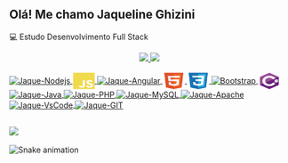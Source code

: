 ## Olá! Me chamo Jaqueline Ghizini

💻 Estudo Desenvolvimento Full Stack 
 

<div align="center">
  <a href="https://github.com/jaqueline-ghizini">
  <img height="150em" src="https://github-readme-stats.vercel.app/api?username=jaqueline-ghizini&hide=&show_icons=true&theme=radical&include_all_commits=true&count_private=true"/>
  <img height="150em" src="https://github-readme-stats.vercel.app/api/top-langs/?username=jaqueline-ghizini&layout=compact&langs_count=7&theme=radical"/>
</div>
<div style="display: inline_block"><br>
  <img align="center" title="NodeJs" alt="Jaque-Nodejs" height="30" width="40"  src="https://cdn.jsdelivr.net/gh/devicons/devicon/icons/nodejs/nodejs-original.svg" />
  <img align="center" title="Js" alt="Jaque-Js" height="30" width="40" src="https://raw.githubusercontent.com/devicons/devicon/master/icons/javascript/javascript-plain.svg">
  <img align="center" title="Angular" alt="Jaque-Angular" height="30" width="40" src="https://github.com/get-icon/geticon/raw/master/icons/angular-icon.svg">
  <img align="center" title="HTML" alt="Jaque-HTML" height="30" width="40" src="https://raw.githubusercontent.com/devicons/devicon/master/icons/html5/html5-original.svg">
  <img align="center" title="CSS" alt="Jaque-CSS" height="30" width="40" src="https://raw.githubusercontent.com/devicons/devicon/master/icons/css3/css3-original.svg">
  <img align="center" title="Bootstrap" alt="Bootstrap" height="30" width="40" src="https://cdn.jsdelivr.net/gh/devicons/devicon/icons/bootstrap/bootstrap-plain.svg" />
  <img align="center" title="Csharp" alt="Jaque-Csharp" height="30" width="40" src="https://raw.githubusercontent.com/devicons/devicon/master/icons/csharp/csharp-original.svg">
  <img align="center" title="Java" alt="Jaque-Java" height="30" width="40" src="https://github.com/get-icon/geticon/raw/master/icons/java.svg">
  <img align="center" title="PHP" alt="Jaque-PHP" height="30" width="40" src="https://cdn.jsdelivr.net/gh/devicons/devicon/icons/php/php-plain.svg" />
  <img align="center" title="MySQL" alt="Jaque-MySQL" height="30" width="40" src="https://github.com/get-icon/geticon/raw/master/icons/mysql.svg" />
  <img align="center" title="Apache" alt="Jaque-Apache" height="30" width="40" src="https://github.com/get-icon/geticon/raw/master/icons/apache.svg" />
  <img align="center" title="VsCode" alt="Jaque-VsCode" height="30" width="40" src="https://cdn.jsdelivr.net/gh/devicons/devicon/icons/vscode/vscode-original.svg" />
  <img align="center" title="GIT" alt="Jaque-GIT" height="30" width="40" src="https://github.com/get-icon/geticon/raw/master/icons/git-icon.svg" />
</a></div>

## 
 
<div> 
 <a href="https://br.linkedin.com/in/jaquelineghizini" target="_blank"><img src="https://img.shields.io/badge/-LinkedIn-%230077B5?style=for-the-badge&logo=linkedin&logoColor=white" target="_blank"></a> 
 
   ![Snake animation](https://github.com/jaqueline-ghizini/jaqueline-ghizini/blob/output/github-contribution-grid-snake.svg) 
 
</div>
